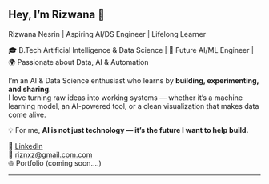 ## Hey, I’m Rizwana 👋
Rizwana Nesrin | Aspiring AI/DS Engineer | Lifelong Learner

🎓 B.Tech Artificial Intelligence & Data Science  | 🤖 Future AI/ML Engineer | 🌍 Passionate about Data, AI & Automation  

I’m an AI & Data Science enthusiast who learns by **building, experimenting, and sharing**.  
I love turning raw ideas into working systems — whether it’s a machine learning model, an AI-powered tool, or a clean visualization that makes data come alive.  

💡 For me, **AI is not just technology — it’s the future I want to help build.**  

💼 [LinkedIn](https://www.linkedin.com/in/riswananasrinpp/)  
📧 riznxz@gmail.com.com  
🌐 Portfolio (coming soon....)  

---

